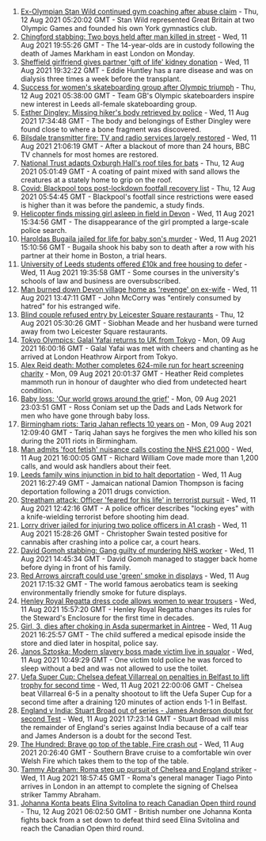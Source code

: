1. [Ex-Olympian Stan Wild continued gym coaching after abuse claim](https://www.bbc.co.uk/news/uk-england-york-north-yorkshire-58169460) - Thu, 12 Aug 2021 05:20:02 GMT - Stan Wild represented Great Britain at two Olympic Games and founded his own York gymnastics club.
2. [Chingford stabbing: Two boys held after man killed in street](https://www.bbc.co.uk/news/uk-england-london-58181159) - Wed, 11 Aug 2021 19:55:26 GMT - The 14-year-olds are in custody following the death of James Markham in east London on Monday.
3. [Sheffield girlfriend gives partner 'gift of life' kidney donation](https://www.bbc.co.uk/news/uk-england-south-yorkshire-58178126) - Wed, 11 Aug 2021 19:32:22 GMT - Eddie Huntley has a rare disease and was on dialysis three times a week before the transplant.
4. [Success for women's skateboarding group after Olympic triumph](https://www.bbc.co.uk/news/uk-england-leeds-58178634) - Thu, 12 Aug 2021 05:38:00 GMT - Team GB's Olympic skateboarders inspire new interest in Leeds all-female skateboarding group.
5. [Esther Dingley: Missing hiker's body retrieved by police](https://www.bbc.co.uk/news/uk-england-tyne-58176416) - Wed, 11 Aug 2021 17:34:48 GMT - The body and belongings of Esther Dingley were found close to where a bone fragment was discovered.
6. [Bilsdale transmitter fire: TV and radio services largely restored](https://www.bbc.co.uk/news/uk-england-tees-58181439) - Wed, 11 Aug 2021 21:06:19 GMT - After a blackout of more than 24 hours, BBC TV channels for most homes are restored.
7. [National Trust adapts Oxburgh Hall's roof tiles for bats](https://www.bbc.co.uk/news/uk-england-norfolk-58172302) - Thu, 12 Aug 2021 05:01:49 GMT - A coating of paint mixed with sand allows the creatures at a stately home to grip on the roof.
8. [Covid: Blackpool tops post-lockdown footfall recovery list](https://www.bbc.co.uk/news/uk-england-lancashire-58170980) - Thu, 12 Aug 2021 05:54:45 GMT - Blackpool's footfall since restrictions were eased is higher than it was before the pandemic, a study finds.
9. [Helicopter finds missing girl asleep in field in Devon](https://www.bbc.co.uk/news/uk-england-devon-58176944) - Wed, 11 Aug 2021 15:34:56 GMT - The disappearance of the girl prompted a large-scale police search.
10. [Haroldas Bugaila jailed for life for baby son's murder](https://www.bbc.co.uk/news/uk-england-lincolnshire-58170654) - Wed, 11 Aug 2021 15:10:56 GMT - Bugaila shook his baby son to death after a row with his partner at their home in Boston, a trial hears.
11. [University of Leeds students offered £10k and free housing to defer](https://www.bbc.co.uk/news/uk-england-leeds-58176877) - Wed, 11 Aug 2021 19:35:58 GMT - Some courses in the university's schools of law and business are oversubscribed.
12. [Man burned down Devon village home as 'revenge' on ex-wife](https://www.bbc.co.uk/news/uk-england-devon-58172810) - Wed, 11 Aug 2021 13:47:11 GMT - John McCorry was "entirely consumed by hatred" for his estranged wife.
13. [Blind couple refused entry by Leicester Square restaurants](https://www.bbc.co.uk/news/uk-england-london-58176720) - Thu, 12 Aug 2021 05:30:26 GMT - Siobhan Meade and her husband were turned away from two Leicester Square restaurants.
14. [Tokyo Olympics: Galal Yafai returns to UK from Tokyo](https://www.bbc.co.uk/news/uk-england-birmingham-58151399) - Mon, 09 Aug 2021 16:00:16 GMT - Galal Yafai was met with cheers and chanting as he arrived at London Heathrow Airport from Tokyo.
15. [Alex Reid death: Mother completes 624-mile run for heart screening charity](https://www.bbc.co.uk/news/uk-england-south-yorkshire-58152905) - Mon, 09 Aug 2021 20:01:37 GMT - Heather Reid completes mammoth run in honour of daughter who died from undetected heart condition.
16. [Baby loss: 'Our world grows around the grief'](https://www.bbc.co.uk/news/uk-england-london-58146834) - Mon, 09 Aug 2021 23:03:51 GMT - Ross Coniam set up the Dads and Lads Network for men who have gone through baby loss.
17. [Birmingham riots: Tariq Jahan reflects 10 years on](https://www.bbc.co.uk/news/uk-england-birmingham-58147894) - Mon, 09 Aug 2021 12:09:40 GMT - Tariq Jahan says he forgives the men who killed his son during the 2011 riots in Birmingham.
18. [Man admits 'foot fetish' nuisance calls costing the NHS £21,000](https://www.bbc.co.uk/news/uk-england-sussex-58178106) - Wed, 11 Aug 2021 16:00:05 GMT - Richard William Cove made more than 1,200 calls, and would ask handlers about their feet.
19. [Leeds family wins injunction in bid to halt deportation](https://www.bbc.co.uk/news/uk-england-leeds-58150520) - Wed, 11 Aug 2021 16:27:49 GMT - Jamaican national Damion Thompson is facing deportation following a 2011 drugs conviction.
20. [Streatham attack: Officer 'feared for his life' in terrorist pursuit](https://www.bbc.co.uk/news/uk-england-london-58173190) - Wed, 11 Aug 2021 12:42:16 GMT - A police officer describes "locking eyes" with a knife-wielding terrorist before shooting him dead.
21. [Lorry driver jailed for injuring two police officers in A1 crash](https://www.bbc.co.uk/news/uk-england-lincolnshire-58176209) - Wed, 11 Aug 2021 15:28:26 GMT - Christopher Swain tested positive for cannabis after crashing into a police car, a court hears.
22. [David Gomoh stabbing: Gang guilty of murdering NHS worker](https://www.bbc.co.uk/news/uk-england-london-58113038) - Wed, 11 Aug 2021 14:45:34 GMT - David Gomoh managed to stagger back home before dying in front of his family.
23. [Red Arrows aircraft could use 'green' smoke in displays](https://www.bbc.co.uk/news/uk-england-lincolnshire-58173637) - Wed, 11 Aug 2021 17:15:32 GMT - The world famous aerobatics team is seeking environmentally friendly smoke for future displays.
24. [Henley Royal Regatta dress code allows women to wear trousers](https://www.bbc.co.uk/news/uk-england-oxfordshire-58173881) - Wed, 11 Aug 2021 15:57:20 GMT - Henley Royal Regatta changes its rules for the Steward's Enclosure for the first time in decades.
25. [Girl, 3, dies after choking in Asda supermarket in Aintree](https://www.bbc.co.uk/news/uk-england-merseyside-58175825) - Wed, 11 Aug 2021 16:25:57 GMT - The child suffered a medical episode inside the store and died later in hospital, police say.
26. [Janos Sztoska: Modern slavery boss made victim live in squalor](https://www.bbc.co.uk/news/uk-england-leicestershire-58122802) - Wed, 11 Aug 2021 10:49:29 GMT - One victim told police he was forced to sleep without a bed and was not allowed to use the toilet.
27. [Uefa Super Cup: Chelsea defeat Villarreal on penalties in Belfast to lift trophy for second time](https://www.bbc.co.uk/sport/football/58157867) - Wed, 11 Aug 2021 22:00:06 GMT - Chelsea beat Villarreal 6-5 in a penalty shootout to lift the Uefa Super Cup for a second time after a draining 120 minutes of action ends 1-1 in Belfast.
28. [England v India: Stuart Broad out of series - James Anderson doubt for second Test](https://www.bbc.co.uk/sport/cricket/58169608) - Wed, 11 Aug 2021 17:23:14 GMT - Stuart Broad will miss the remainder of England's series against India because of a calf tear and James Anderson is a doubt for the second Test.
29. [The Hundred: Brave go top of the table, Fire crash out](https://www.bbc.co.uk/sport/cricket/58177424) - Wed, 11 Aug 2021 20:26:40 GMT - Southern Brave cruise to a comfortable win over Welsh Fire which takes them to the top of the table.
30. [Tammy Abraham: Roma step up pursuit of Chelsea and England striker](https://www.bbc.co.uk/sport/football/58180834) - Wed, 11 Aug 2021 18:57:45 GMT - Roma's general manager Tiago Pinto arrives in London in an attempt to complete the signing of Chelsea striker Tammy Abraham.
31. [Johanna Konta beats Elina Svitolina to reach Canadian Open third round](https://www.bbc.co.uk/sport/tennis/58179319) - Thu, 12 Aug 2021 06:02:50 GMT - British number one Johanna Konta fights back from a set down to defeat third seed Elina Svitolina and reach the Canadian Open third round.
